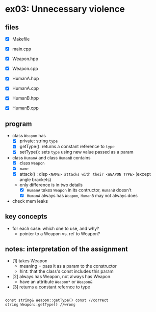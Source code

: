 # ex03: Unnecessary violence

## files
- [x] Makefile
- [x] main.cpp

- [x] Weapon.hpp
- [x] Weapon.cpp

- [x] HumanA.hpp
- [x] HumanA.cpp

- [x] HumanB.hpp
- [x] HumanB.cpp

## program
- class `Weapon` has
	- [x] private: string `type`
	- [x] getType(): returns a constant reference to `type`
	- [x] setType(): sets `type` using new value passed as a param
- class `HumanA` and class `HumanB` contains
	- [x] class `Weapon`
	- [x] `name`
	- [x] attack() : disp `<NAME> attacks with their <WEAPON TYPE>` (except angle brackets)
	- only difference is in two details
		- [x] `HumanA` takes `Weapon` in its contructor, `HumanB` doesn't
		- [x] `HumanA` always has `Weapon`, `HumanB` may not always does
- check mem leaks

## key concepts
- for each case: which one to use, and why?
	- pointer to a Weapon vs. ref to Weapon?

## notes: interpretation of the assignment
- [1] takes Weapon 
	- meaning = pass it as a param to the constructor
	- hint: that the class's const includes this param
- [2] always has Weapon, not always has Weapon
	- have an attribute `Weapon*` or `Weapon&`
- [3] returns a constant refernce to type
```

const string& Weapon::getType() const //correct
string Weapon::getType() //wrong


```